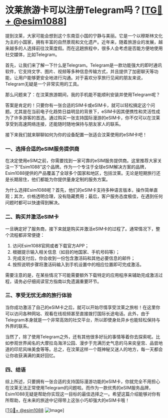 # 汶莱旅游卡可以注册Telegram吗？[[TG💪+ @esim1088](https://t.me/s/esim1088)]

提到汶莱，大家可能会想到这个东南亚小国的宁静与美丽。它是一个以穆斯林文化为主的小国家，拥有丰富的自然景观和文化遗产。近年来，随着旅游业的发展，越来越多的人选择前往汶莱度假。而在这趟旅程中，很多人会考虑是否能方便地使用社交媒体，比如Telegram。

首先，让我们来了解一下什么是Telegram。Telegram是一款功能强大的即时通讯软件，它支持文字、图片、视频等多种信息传输方式，并且提供了加密聊天等功能，让用户能够更安全地进行沟通。对于喜欢分享旅行见闻的朋友来说，Telegram无疑是一个非常实用的工具。

那么问题来了：在汶莱旅游期间，我的手机能不能顺利安装并使用Telegram呢？

答案是肯定的！只要你有一张合适的SIM卡或eSIM卡，就可以轻松搞定这个问题。尤其是在当前电子化趋势日益明显的背景下，eSIM卡因其便携性和灵活性成为了许多游客的首选。通过购买一张支持国际漫游的eSIM卡，你不仅可以在汶莱享受到高速网络连接，还能随时随地保持与朋友家人的联系。

接下来我们就来聊聊如何为你的设备配置一张适合汶莱使用的eSIM卡吧！

### 一、选择合适的eSIM服务提供商

在决定使用eSIM之前，你需要找到一家可靠的eSIM服务提供商。这里推荐大家关注一下“Esim1088”这个品牌。作为一个专注于全球eSIM解决方案的品牌，Esim1088提供的产品覆盖了全球多个国家和地区，包括汶莱。无论是短期旅行还是长期居住，他们都能为你提供量身定制的服务方案。

为什么选择Esim1088呢？首先，他们的eSIM卡支持多种语言版本，操作简单直观；其次，价格透明合理，没有隐藏费用；最后，客户服务态度极佳，在遇到任何问题时都可以快速得到解决。

### 二、购买并激活eSIM卡

一旦确定好了服务商，接下来就是购买并激活eSIM卡的过程了。通常情况下，整个流程都非常便捷：

1. 访问Esim1088官网或者下载官方APP；
2. 根据提示输入相关信息（如目的地国家、手机号码等）；
3. 完成支付后，你会收到一份包含激活码和其他必要信息的邮件；
4. 按照说明步骤将激活码输入到手机设置中的相应位置即可完成激活。

需要注意的是，在某些情况下可能需要额外下载特定的应用程序来辅助完成激活过程，请务必仔细阅读官方指南以免遗漏重要环节。

### 三、享受无忧无虑的旅行体验

当你成功激活了自己的eSIM卡之后，就可以开始尽情享受汶莱之旅啦！在这里你可以访问各种网站、观看在线视频甚至直接拨打国际长途电话。此外，由于Telegram本身就是一个非常高效的社交平台，所以即使身处异乡也能轻松保持与外界的联系。

当然了，除了使用Telegram之外，还有其他很多好玩的事情等着你去探索呢。比如参观世界闻名的大摩拉岛海洋公园、漫步于充满历史气息的马来奕皇宫、品尝地道的印尼风味美食等等。总之，在汶莱这样一个既神秘又迷人的地方，每一天都会让你收获满满的美好回忆。

### 四、结语

综上所述，只要拥有一张合适的支持国际漫游功能的eSIM卡，你就完全不用担心在汶莱无法正常使用Telegram的问题啦。而作为一款优秀的eSIM服务品牌，Esim1088无疑是帮助你实现这一目标的最佳选择之一。希望这篇介绍能够对你有所帮助，在未来的旅途中记得带上这张小巧却强大的eSIM卡哦！

[[TG💪+ @esim1088](https://t.me/s/esim1088) ![Image](https://i.postimg.cc/4NQfJmqS/Snipaste-2025-05-13-00-14-12.png)]